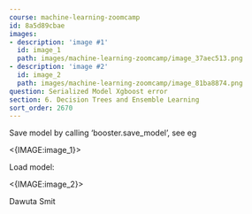 ```yaml
---
course: machine-learning-zoomcamp
id: 8a5d89cbae
images:
- description: 'image #1'
  id: image_1
  path: images/machine-learning-zoomcamp/image_37aec513.png
- description: 'image #2'
  id: image_2
  path: images/machine-learning-zoomcamp/image_81ba8874.png
question: Serialized Model Xgboost error
section: 6. Decision Trees and Ensemble Learning
sort_order: 2670
---
```


Save model by calling ‘booster.save_model’, see eg

<{IMAGE:image_1}>

Load model:

<{IMAGE:image_2}>

Dawuta Smit

